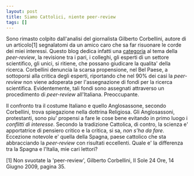 ```yaml
---
layout: post
title: Siamo Cattolici, niente peer-review
tags: []
---
```


Sono rimasto colpito dall'analisi del giornalista Gilberto Corbellini, autore di un articolo[1] segnalatomi da un amico caro che sa far risuonare le corde dei miei interessi. Questo blog dedica infatti una [categoria](http://www.galileonet.it/postdoc/?c=Peer-review) al tema della *peer-review*, la revisione tra i pari, i colleghi, gli esperti di un settore scientifico, gli unici, si ritiene, che possano giudicare la qualita' della ricerca.
Corbellini denuncia la scarsa propensione, nel Bel Paese, a sottoporsi alla critica degli esperti, riportando che nel 90% dei casi la *peer-review* non viene adoperata per l'assegnazione di fondi per la ricerca scientifica. Evidentemente, tali fondi sono assegnati attraverso un procedimento di *peer-review* all'Italiana. Preoccupante.

Il confronto tra il costume Italiano e quello Anglosassone, secondo Corbellini, trova spiegazione nella dottrina Religiosa. Gli Anglosassoni, protestanti, sono piu' propensi a fare le cose bene evitando in primo luogo i *conflitti di interesse*. Secondo la tradizione Cattolica, di contro, la scienza e' apportatrice di pensiero critico e la critica, si sa, *non s'ha da fare*.
Eccezione notevole e' quella della Spagna, paese cattolico che sta abbracciando la *peer-review* con risultati eccellenti. Quale e' la differenza tra la Spagna e l'Italia, mie cari lettori?

[1] Non svuotate la 'peer-review', Gilberto Corbellini, Il Sole 24 Ore, 14 Giugno 2009, pagina 35.
